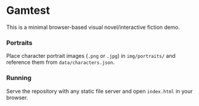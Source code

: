 # Gamtest

This is a minimal browser-based visual novel/interactive fiction demo.

### Portraits

Place character portrait images (`.png` or `.jpg`) in `img/portraits/` and
reference them from `data/characters.json`.

### Running

Serve the repository with any static file server and open `index.html` in your
browser.
